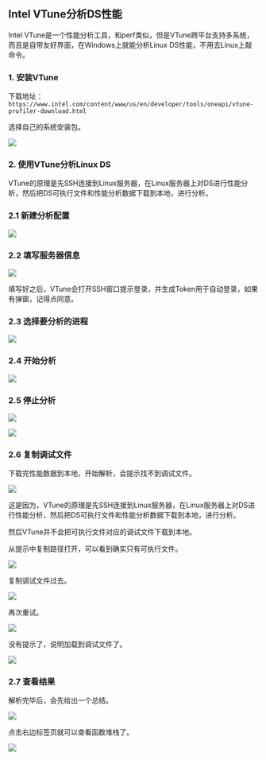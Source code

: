 ## Intel VTune分析DS性能

Intel VTune是一个性能分析工具，和perf类似，但是VTune跨平台支持多系统，而且是自带友好界面，在Windows上就能分析Linux DS性能，不用去Linux上敲命令。

### 1. 安装VTune

下载地址：`https://www.intel.com/content/www/us/en/developer/tools/oneapi/vtune-profiler-download.html`

选择自己的系统安装包。

![](../../imgs/linux/vtune/download_vtune.jpg)

### 2. 使用VTune分析Linux DS

VTune的原理是先SSH连接到Linux服务器，在Linux服务器上对DS进行性能分析，然后把DS可执行文件和性能分析数据下载到本地，进行分析。

### 2.1 新建分析配置

![](../../imgs/linux/vtune/new_config.jpg)

### 2.2 填写服务器信息

![](../../imgs/linux/vtune/config_vtune_input_ip.jpg)

填写好之后，VTune会打开SSH窗口提示登录，并生成Token用于自动登录，如果有弹窗，记得点同意。

### 2.3 选择要分析的进程

![](../../imgs/linux/vtune/vtune_select_pid.jpg)

### 2.4 开始分析

![](../../imgs/linux/vtune/start_collect_perf_data.jpg)

### 2.5 停止分析

![](../../imgs/linux/vtune/stop_collect.jpg)

![](../../imgs/linux/vtune/downloading_perf_data.jpg)

### 2.6 复制调试文件

下载完性能数据到本地，开始解析，会提示找不到调试文件。

![](../../imgs/linux/vtune/not_find_debug_info.jpg)

这是因为，VTune的原理是先SSH连接到Linux服务器，在Linux服务器上对DS进行性能分析，然后把DS可执行文件和性能分析数据下载到本地，进行分析。

然后VTune并不会把可执行文件对应的调试文件下载到本地。

从提示中复制路径打开，可以看到确实只有可执行文件。

![](../../imgs/linux/vtune/no_debug_info_local.jpg)

复制调试文件过去。

![](../../imgs/linux/vtune/copy_debug_file.jpg)

再次重试。

![](../../imgs/linux/vtune/retry_after_copy_debug_file.jpg)

没有提示了，说明加载到调试文件了。

![](../../imgs/linux/vtune/retry_after_copy_debug_file_load_debug_info.jpg)

### 2.7 查看结果

解析完毕后，会先给出一个总结。

![](../../imgs/linux/vtune/summary.jpg)

点击右边标签页就可以查看函数堆栈了。

![](../../imgs/linux/vtune/frame_graph.jpg)
